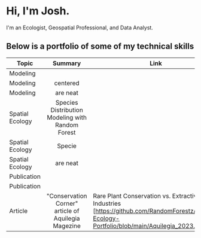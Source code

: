 # Hi, I'm Josh. 
I'm an Ecologist, Geospatial Professional, and Data Analyst.

## Below is a portfolio of some of my technical skills

| Topic                  | Summary                                                     | Link |
| -------------          |:-------------:                                              |------|
| Modeling               |                                                             |       | 
| Modeling               | centered                                                    |        | 
| Modeling               | are neat                                                    |        |
| Spatial Ecology        | Species Distribution Modeling with Random Forest            |        |
| Spatial Ecology        | Specie                                                      |        |
| Spatial Ecology        | are neat                                                    |        |
| Publication              |                                                           |         |
| Publication             |                                                            |      |
| Article                 | "Conservation Corner" article of Aquilegia Magezine        | Rare Plant Conservation vs. Extractive Industries [https://github.com/RandomForestz/Spatial-Ecology-Portfolio/blob/main/Aquilegia_2023.pdf] |
